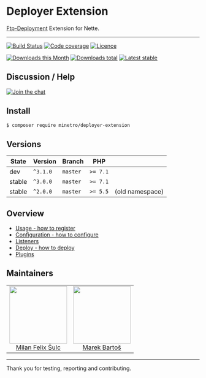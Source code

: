 # Deployer Extension

[Ftp-Deployment](https://github.com/dg/ftp-deployment) Extension for Nette. 

-----

[![Build Status](https://img.shields.io/travis/contributte/console.svg?style=flat-square)](https://travis-ci.org/contributte/deployer-extension)
[![Code coverage](https://img.shields.io/coveralls/contributte/console.svg?style=flat-square)](https://coveralls.io/r/contributte/deployer-extension)
[![Licence](https://img.shields.io/packagist/l/contributte/console.svg?style=flat-square)](https://packagist.org/packages/contributte/deployer-extension)

[![Downloads this Month](https://img.shields.io/packagist/dm/contributte/console.svg?style=flat-square)](https://packagist.org/packages/contributte/deployer-extension)
[![Downloads total](https://img.shields.io/packagist/dt/contributte/console.svg?style=flat-square)](https://packagist.org/packages/contributte/deployer-extension)
[![Latest stable](https://img.shields.io/packagist/v/contributte/console.svg?style=flat-square)](https://packagist.org/packages/contributte/deployer-extension)

## Discussion / Help

[![Join the chat](https://img.shields.io/gitter/room/minetro/nette.svg?style=flat-square)](https://gitter.im/minetro/nette?utm_source=badge&utm_medium=badge&utm_campaign=pr-badge&utm_content=badge)

## Install
```sh
$ composer require minetro/deployer-extension
```

## Versions

| State       | Version | Branch   | PHP      |                 |
|-------------|---------|----------|----------|-----------------|
| dev         | `^3.1.0`  | `master` | `>= 7.1` |                 |
| stable      | `^3.0.0`  | `master` | `>= 7.1` |                 |
| stable      | `^2.0.0`  | `master` | `>= 5.5` | (old namespace) |

## Overview

- [Usage - how to register](/.docs/README.md#usage)
- [Configuration - how to configure](/.docs/README.md#configuration)
- [Listeners](/.docs/README.md#listeners)
- [Deploy - how to deploy](/.docs/README.md#deploy)
- [Plugins](/.docs/README.md#plugins)

## Maintainers

<table>
    <tbody>
        <tr>
            <td align="center">
                <a href="https://github.com/f3l1x">
                    <img width="150" height="150" src="https://avatars2.githubusercontent.com/u/538058?v=3&s=150">
                </a>
                </br>
                <a href="https://github.com/f3l1x">Milan Felix Šulc</a>
            </td> 
            <td align="center">
                <a href="https://github.com/mabar">
                    <img width="150" height="150" src="https://avatars0.githubusercontent.com/u/20974277?s=400&v=4">
                </a>
                </br>
                <a href="https://github.com/mabar">Marek Bartoš</a>
            </td>
        </tr>
    <tbody>
</table>

-----

Thank you for testing, reporting and contributing.
